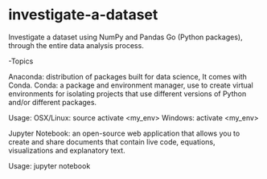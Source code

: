 # investigate-a-dataset
Investigate a dataset using NumPy and Pandas Go (Python packages), through the entire data analysis process.

-Topics

Anaconda: distribution of packages built for data science, It comes with Conda.
Conda: a package and environment manager, use to create virtual environments for isolating projects that use different versions of Python and/or different packages.

Usage:
OSX/Linux: source activate <my_env>
Windows: activate <my_env>

Jupyter Notebook: an open-source web application that allows you to create and share documents that contain live code, equations, visualizations and explanatory text.

Usage:
jupyter notebook

